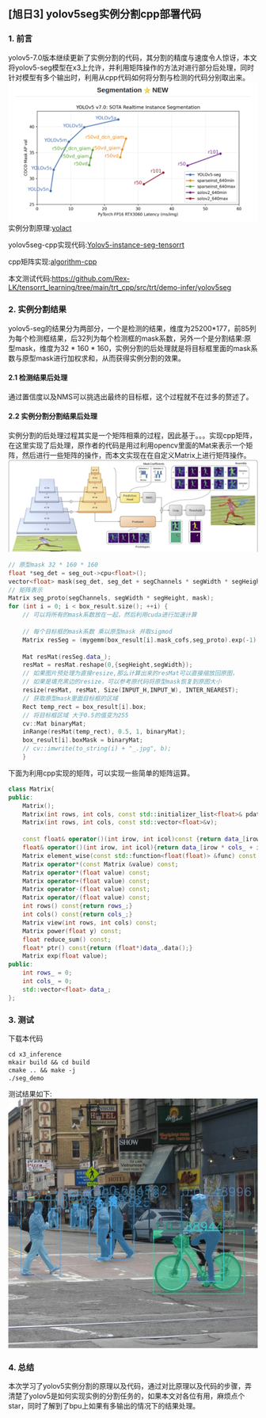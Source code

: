 ## [旭日3]  yolov5seg实例分割cpp部署代码
### 1. 前言
yolov5-7.0版本继续更新了实例分割的代码，其分割的精度与速度令人惊讶，本文将yolov5-seg模型在x3上允许，并利用矩阵操作的方法对进行部分后处理，同时针对模型有多个输出时，利用从cpp代码如何将分割与检测的代码分别取出来。
![](yolov5seg.png)
实例分割原理:[yolact](https://blog.csdn.net/wh8514/article/details/105520870/)

yolov5seg-cpp实现代码:[Yolov5-instance-seg-tensorrt](https://github.com/fish-kong/Yolov5-instance-seg-tensorrt)

cpp矩阵实现:[algorithm-cpp](https://github.com/shouxieai/algorithm-cpp)

本文测试代码:https://github.com/Rex-LK/tensorrt_learning/tree/main/trt_cpp/src/trt/demo-infer/yolov5seg
### 2. 实例分割结果
yolov5-seg的结果分为两部分，一个是检测的结果，维度为25200*177，前85列为每个检测框结果，后32列为每个检测框的mask系数，另外一个是分割结果:原型mask，维度为32 * 160 * 160，实例分割的后处理就是将目标框里面的mask系数与原型mask进行加权求和，从而获得实例分割的效果。
#### 2.1 检测结果后处理
通过置信度以及NMS可以挑选出最终的目标框，这个过程就不在过多的赘述了。
#### 2.2 实例分割分割结果后处理
实例分割的后处理过程其实是一个矩阵相乘的过程，因此基于。。。实现cpp矩阵，在这里实现了后处理，原作者的代码是用过利用opencv里面的Mat来表示一个矩阵，然后进行一些矩阵的操作，而本文实现在在自定义Matrix上进行矩阵操作。
![](yolact.png)
```cpp
// 原型mask 32 * 160 * 160
float *seg_det = seg_out->cpu<float>();
vector<float> mask(seg_det, seg_det + segChannels * segWidth * segHeight);
// 矩阵表示
Matrix seg_proto(segChannels, segWidth * segHeight, mask);
for (int i = 0; i < box_result.size(); ++i) {
    // 可以将所有的mask系数放在一起，然后利用cuda进行加速计算

    // 每个目标框的mask系数 乘以原型mask 并取sigmod
    Matrix resSeg = (mygemm(box_result[i].mask_cofs,seg_proto).exp(-1) + 1.0).power(-1);
    
    Mat resMat(resSeg.data_);
    resMat = resMat.reshape(0,{segHeight,segWidth});
    // 如果图片预处理为直接resize,那么计算出来的resMat可以直接缩放回原图，
    // 如果是填充黑边的resize，可以参考原代码将原型mask恢复到原图大小
    resize(resMat, resMat, Size(INPUT_H,INPUT_W), INTER_NEAREST);
    // 获取原型mask里面目标框的区域
    Rect temp_rect = box_result[i].box;
    // 将目标框区域 大于0.5的值变为255
    cv::Mat binaryMat;
    inRange(resMat(temp_rect), 0.5, 1, binaryMat);
    box_result[i].boxMask = binaryMat;
    // cv::imwrite(to_string(i) + "_.jpg", b);
    }
```
下面为利用cpp实现的矩阵，可以实现一些简单的矩阵运算。
```cpp
class Matrix{
public:
    Matrix();
    Matrix(int rows, int cols, const std::initializer_list<float>& pdata={});
    Matrix(int rows, int cols, const std::vector<float>&v);
    
    const float& operator()(int irow, int icol)const {return data_[irow * cols_ + icol];}
    float& operator()(int irow, int icol){return data_[irow * cols_ + icol];}
    Matrix element_wise(const std::function<float(float)> &func) const;
    Matrix operator*(const Matrix &value) const;
    Matrix operator*(float value) const;
    Matrix operator+(float value) const;
    Matrix operator-(float value) const;
    Matrix operator/(float value) const;
    int rows() const{return rows_;}
    int cols() const{return cols_;}
    Matrix view(int rows, int cols) const;
    Matrix power(float y) const;
    float reduce_sum() const;
    float* ptr() const{return (float*)data_.data();}
    Matrix exp(float value);
public:
    int rows_ = 0;
    int cols_ = 0;
    std::vector<float> data_;
};
```
### 3. 测试
下载本代码

```shell
cd x3_inference
mkair build && cd build 
cmake .. && make -j
./seg_demo
```

测试结果如下:
![](output-seg.jpg)

### 4. 总结
本次学习了yolov5实例分割的原理以及代码，通过对比原理以及代码的步骤，弄清楚了yolov5是如何实现实例的分割任务的，如果本文对各位有用，麻烦点个star，同时了解到了bpu上如果有多输出的情况下的结果处理。